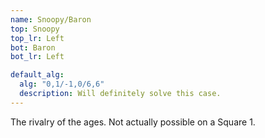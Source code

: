 ```yaml
---
name: Snoopy/Baron
top: Snoopy
top_lr: Left
bot: Baron
bot_lr: Left

default_alg:
  alg: "0,1/-1,0/6,6"
  description: Will definitely solve this case.
---
```


The rivalry of the ages.  Not actually possible on a Square 1.
